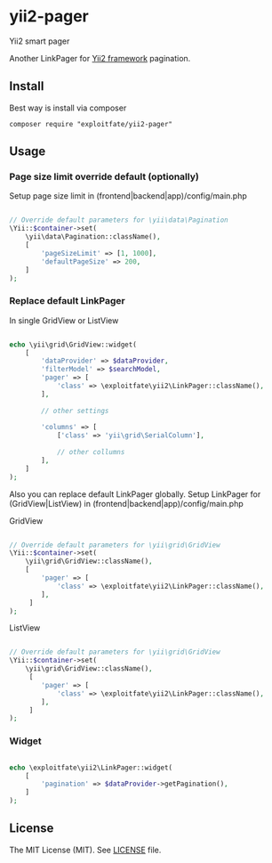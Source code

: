 # yii2-pager
Yii2 smart pager

Another LinkPager for [Yii2 framework](http://www.yiiframework.com/) pagination.

## Install

Best way is install via composer
```
composer require "exploitfate/yii2-pager"
```

## Usage

### Page size limit override default (optionally)

Setup page size limit in (frontend|backend|app)/config/main.php

```php

// Override default parameters for \yii\data\Pagination
\Yii::$container->set(
    \yii\data\Pagination::className(),
    [
        'pageSizeLimit' => [1, 1000],
        'defaultPageSize' => 200,
    ]
);

```

### Replace default LinkPager

In single GridView or ListView

```php

echo \yii\grid\GridView::widget(
    [
        'dataProvider' => $dataProvider,
        'filterModel' => $searchModel,
        'pager' => [
            'class' => \exploitfate\yii2\LinkPager::className(),
        ],
        
        // other settings
        
        'columns' => [
            ['class' => 'yii\grid\SerialColumn'],
    
            // other collumns
        ],
    ]
);
```

Also you can replace default LinkPager globally. 
Setup LinkPager for (GridView|ListView) in (frontend|backend|app)/config/main.php

GridView
```php

// Override default parameters for \yii\grid\GridView
\Yii::$container->set(
    \yii\grid\GridView::className(),
    [
        'pager' => [
            'class' => \exploitfate\yii2\LinkPager::className(),
        ],
     ]
);

```
ListView
```php

// Override default parameters for \yii\grid\GridView
\Yii::$container->set(
    \yii\grid\GridView::className(),
     [
        'pager' => [
            'class' => \exploitfate\yii2\LinkPager::className(),
        ],
     ]
);

```

### Widget

```php

echo \exploitfate\yii2\LinkPager::widget(
    [
        'pagination' => $dataProvider->getPagination(),
    ]
);

```

## License
The MIT License (MIT). See [LICENSE](LICENSE) file.